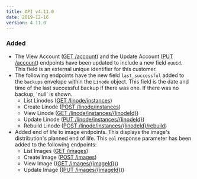 ```yaml
---
title: API v4.11.0
date: 2019-12-16
version: 4.11.0
---
```


### Added

- The View Account ([GET /account](/docs/api/account/#account-view)) and the Update Account ([PUT /account](/docs/api/account/#account-update)) endpoints have been updated to include a new field `euuid`. This field is an external unique identifier for this customer.
- The following endpoints have the new field `last_successful` added to the `backups` envelope within the `Linode` object. This field is the date and time of the last successful backup if there was one. If there was no backup, 'null' is shown.
    - List Linodes ([GET /linode/instances](/docs/api/linode-instances/#linodes-list))
    - Create Linode ([POST /linode/instances](/docs/api/linode-instances/#linode-create))
    - View Linode ([GET /linode/instances/{linodeId}](/docs/api/linode-instances/#linode-create))
    - Update Linode ([PUT /linode/instances/{linodeId}](/docs/api/linode-instances/#linode-update))
    - Rebuild Linode ([POST /linode/instances/{linodeId}/rebuild](/docs/api/linode-instances/#linode-rebuild))
- Added end of life to image endpoints. This displays the image's distribution's planned end of life. This `eol` response parameter has been added to the following endpoints:
    - List Images ([GET /images](/docs/api/images/#images-list))
    - Create Image ([POST /images](/docs/api/images/#image-create))
    - View Image ([(GET /images/{imageId})](/docs/api/images/#image-view))
    - Update Image ([(PUT /images/{imageId})](/docs/api/images/#image-update))